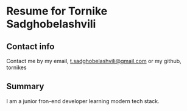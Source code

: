 # Resume for Tornike Sadghobelashvili

## Contact info
Contact me by my email, t.sadghobelashvili@gmail.com or my github, tornikes

## Summary
I am a junior fron-end developer learning modern tech stack.